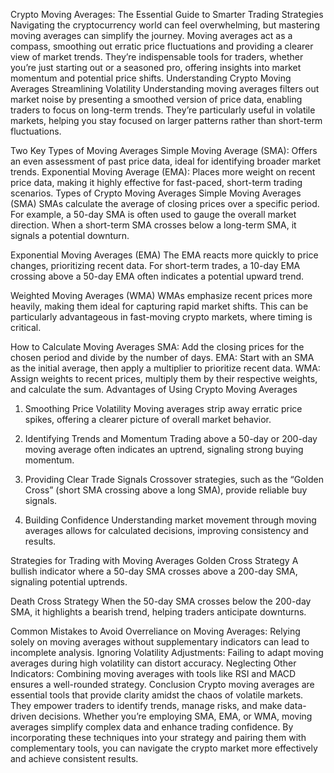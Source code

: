 Crypto Moving Averages: The Essential Guide to Smarter Trading Strategies
Navigating the cryptocurrency world can feel overwhelming, but mastering moving averages can simplify the journey. Moving averages act as a compass, smoothing out erratic price fluctuations and providing a clearer view of market trends. They’re indispensable tools for traders, whether you’re just starting out or a seasoned pro, offering insights into market momentum and potential price shifts.
Understanding Crypto Moving Averages
Streamlining Volatility
Understanding moving averages filters out market noise by presenting a smoothed version of price data, enabling traders to focus on long-term trends. They’re particularly useful in volatile markets, helping you stay focused on larger patterns rather than short-term fluctuations.

Two Key Types of Moving Averages
Simple Moving Average (SMA): Offers an even assessment of past price data, ideal for identifying broader market trends.
Exponential Moving Average (EMA): Places more weight on recent price data, making it highly effective for fast-paced, short-term trading scenarios.
Types of Crypto Moving Averages
Simple Moving Averages (SMA)
SMAs calculate the average of closing prices over a specific period. For example, a 50-day SMA is often used to gauge the overall market direction. When a short-term SMA crosses below a long-term SMA, it signals a potential downturn.

Exponential Moving Averages (EMA)
The EMA reacts more quickly to price changes, prioritizing recent data. For short-term trades, a 10-day EMA crossing above a 50-day EMA often indicates a potential upward trend.

Weighted Moving Averages (WMA)
WMAs emphasize recent prices more heavily, making them ideal for capturing rapid market shifts. This can be particularly advantageous in fast-moving crypto markets, where timing is critical.

How to Calculate Moving Averages
SMA: Add the closing prices for the chosen period and divide by the number of days.
EMA: Start with an SMA as the initial average, then apply a multiplier to prioritize recent data.
WMA: Assign weights to recent prices, multiply them by their respective weights, and calculate the sum.
Advantages of Using Crypto Moving Averages
1. Smoothing Price Volatility
Moving averages strip away erratic price spikes, offering a clearer picture of overall market behavior.

2. Identifying Trends and Momentum
Trading above a 50-day or 200-day moving average often indicates an uptrend, signaling strong buying momentum.

3. Providing Clear Trade Signals
Crossover strategies, such as the “Golden Cross” (short SMA crossing above a long SMA), provide reliable buy signals.

4. Building Confidence
Understanding market movement through moving averages allows for calculated decisions, improving consistency and results.

Strategies for Trading with Moving Averages
Golden Cross Strategy
A bullish indicator where a 50-day SMA crosses above a 200-day SMA, signaling potential uptrends.

Death Cross Strategy
When the 50-day SMA crosses below the 200-day SMA, it highlights a bearish trend, helping traders anticipate downturns.

Common Mistakes to Avoid
Overreliance on Moving Averages: Relying solely on moving averages without supplementary indicators can lead to incomplete analysis.
Ignoring Volatility Adjustments: Failing to adapt moving averages during high volatility can distort accuracy.
Neglecting Other Indicators: Combining moving averages with tools like RSI and MACD ensures a well-rounded strategy.
Conclusion
Crypto moving averages are essential tools that provide clarity amidst the chaos of volatile markets. They empower traders to identify trends, manage risks, and make data-driven decisions. Whether you’re employing SMA, EMA, or WMA, moving averages simplify complex data and enhance trading confidence. By incorporating these techniques into your strategy and pairing them with complementary tools, you can navigate the crypto market more effectively and achieve consistent results.

